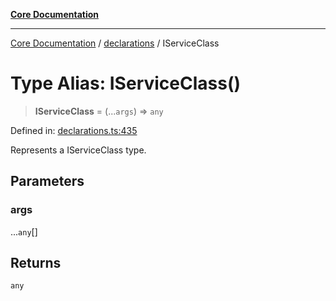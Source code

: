 [**Core Documentation**](../../README.md)

***

[Core Documentation](../../README.md) / [declarations](../README.md) / IServiceClass

# Type Alias: IServiceClass()

> **IServiceClass** = (...`args`) => `any`

Defined in: [declarations.ts:435](https://github.com/stonemjs/core/blob/3581a30de158e951ead319c3cc6abead0be9639f/src/declarations.ts#L435)

Represents a IServiceClass type.

## Parameters

### args

...`any`[]

## Returns

`any`
